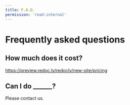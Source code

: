 ```yaml
---
title: F.A.Q.
permission: 'read:internal'
---
```


# Frequently asked questions

## How much does it cost?

https://preview.redoc.ly/redocly/new-site/pricing


## Can I do ______?

Please contact us.

